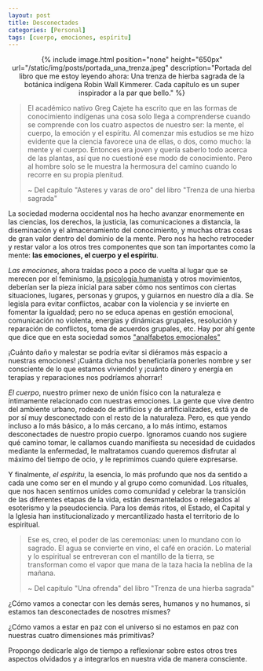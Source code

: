 ```yaml
---
layout: post
title: Desconectades
categories: [Personal]
tags: [cuerpo, emociones, espíritu]
---
```


<center>
{% include image.html position="none" height="650px" url="/static/img/posts/portada_una_trenza.jpeg" description="Portada del libro que me estoy leyendo ahora: Una trenza de hierba sagrada de la botánica indígena Robin Wall Kimmerer. Cada capítulo es un super inspirador a la par que bello." %}
</center>

> El académico nativo Greg Cajete ha escrito que en las formas de conocimiento indígenas una cosa solo llega a comprenderse cuando se comprende con los cuatro aspectos de nuestro ser: la mente, el cuerpo, la emoción y el espíritu. Al comenzar mis estudios se me hizo evidente que la ciencia favorece una de ellas, o dos, como mucho: la mente y el cuerpo. Entonces era joven y quería saberlo todo acerca de las plantas, así que no cuestioné ese modo de conocimiento. Pero al hombre solo se le muestra la hermosura del camino cuando lo recorre en su propia plenitud.
>
> ~ Del capítulo "Asteres y varas de oro" del libro "Trenza de una hierba sagrada"

La sociedad moderna occidental nos ha hecho avanzar enormemente en las ciencias, los derechos, la justicia, las comunicaciones a distancia, la diseminación y el almacenamiento del conocimiento, y muchas otras cosas de gran valor dentro del dominio de la mente. Pero nos ha hecho retroceder y restar valor a los otros tres componentes que son tan importantes como la mente: **las emociones, el cuerpo y el espíritu**.

_Las emociones_, ahora traídas poco a poco de vuelta al lugar que se merecen por el feminismo, [la psicología humanista](https://es.wikipedia.org/wiki/Psicolog%C3%ADa_humanista) y otros movimientos, deberían ser la pieza inicial para saber cómo nos sentimos con ciertas situaciones, lugares, personas y grupos, y guiarnos en nuestro día a día. Se legisla para evitar conflictos, acabar con la violencia y se invierte en fomentar la igualdad; pero no se educa apenas en gestión emocional, comunicación no violenta, energías y dinámicas grupales, resolución y reparación de conflictos, toma de acuerdos grupales, etc. Hay por ahí gente que dice que en esta sociedad somos ["analfabetos emocionales"](https://viajeamisheridas.com/)

¡Cuánto daño y malestar se podría evitar si diéramos más espacio a nuestras emociones! ¡Cuánta dicha nos beneficiaría ponerles nombre y ser consciente de lo que estamos viviendo! y ¡cuánto dinero y energía en terapias y reparaciones nos podríamos ahorrar!

_El cuerpo_, nuestro primer nexo de unión físico con la naturaleza e íntimamente relacionado con nuestras emociones. La gente que vive dentro del ambiente urbano, rodeado de artificios y de artificializades, está ya de por sí muy desconectado con el resto de la naturaleza. Pero, es que yendo incluso a lo más básico, a lo más cercano, a lo más íntimo, estamos desconectades de nuestro propio cuerpo. Ignoramos cuando nos sugiere qué camino tomar, le callamos cuando manifiesta su necesidad de cuidados mediante la enfermedad, le maltratamos cuando queremos disfrutar al máximo del tiempo de ocio, y le reprimimos cuando quiere expresarse.

Y finalmente, _el espíritu_, la esencia, lo más profundo que nos da sentido a cada une como ser en el mundo y al grupo como comunidad. Los rituales, que nos hacen sentirnos unides como comunidad y celebrar la transición de las diferentes etapas de la vida, están desmantelados o relegados al esoterismo y la pseudociencia. Para los demás ritos, el Estado, el Capital y la Iglesia han institucionalizado y mercantilizado hasta el territorio de lo espiritual.

> Ese es, creo, el poder de las ceremonias: unen lo mundano con lo sagrado. El agua se convierte en vino, el café en oración. Lo material y lo espiritual se entreveran con el mantillo de la tierra, se transforman como el vapor que mana de la taza hacia la neblina de la mañana.
>
> ~ Del capítulo "Una ofrenda" del libro "Trenza de una hierba sagrada"

¿Cómo vamos a conectar con les demás seres, humanos y no humanos, si estamos tan desconectades de nosotres mismes?

¿Cómo vamos a estar en paz con el universo si no estamos en paz con nuestras cuatro dimensiones más primitivas?

Propongo dedicarle algo de tiempo a reflexionar sobre estos otros tres aspectos olvidados y a integrarlos en nuestra vida de manera consciente.
